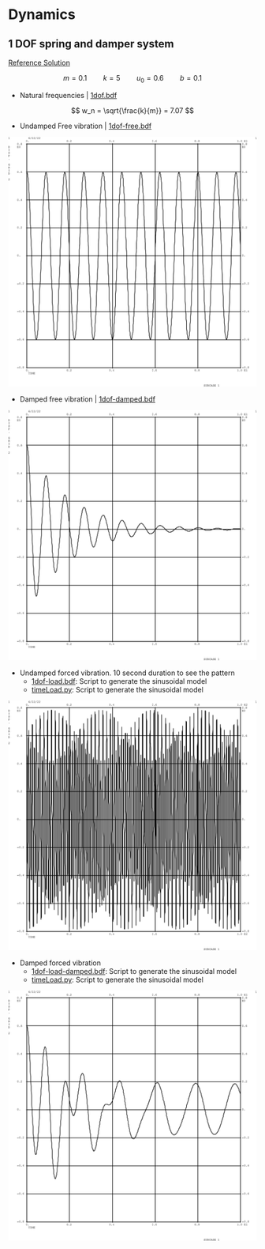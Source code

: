 
# Dynamics

## 1 DOF spring and damper system

[Reference Solution](https://galileoandeinstein.phys.virginia.edu/more_stuff/Applets/DampedDrivenOsc/dampdriv.html)

$$ 
\begin{equation}
m = 0.1 \quad\quad k = 5 \quad\quad u_0 = 0.6 \quad\quad b = 0.1
\end{equation}
$$

- Natural frequencies | [1dof.bdf](1dof/1dof.bdf) 

$$ 
w_n = \sqrt{\frac{k}{m}} = 7.07 
$$

- Undamped Free vibration | [1dof-free.bdf](1dof/1dof-free.bdf) 

![Free vibration](1dof/1dof-free.png)

- Damped free vibration | [1dof-damped.bdf](1dof/1dof-damped.bdf) 

![Damped vibration](1dof/1dof-damped.png)

- Undamped forced vibration. 10 second duration to see the pattern
    * [1dof-load.bdf](1dof/1dof-load.bdf): Script to generate the sinusoidal model
    * [timeLoad.py](1dof/timeLoad.py): Script to generate the sinusoidal model

![Undamped forced vibration](1dof/1dof-undamped-load.png)

- Damped forced vibration 
    * [1dof-load-damped.bdf](1dof/1dof-load-damped.bdf): Script to generate the sinusoidal model
    * [timeLoad.py](1dof/timeLoad.py): Script to generate the sinusoidal model

![Damped forced vibration](1dof/1dof-load.png)
